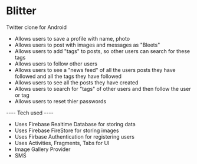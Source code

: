 # Blitter
Twitter clone for Android

- Allows users to save a profile with name, photo
- Allows users to post with images and messages as "Bleets"
- Allows users to add "tags" to posts, so other users can search for these tags
- Allows users to follow other users
- Allows users to see a "news feed" of all the users posts they have followed and all the tags they have followed
- Allows users to see all the posts they have created
- Allows users to search for "tags" of other users and then follow the user or tag
- Allows users to reset thier passwords

---- Tech used ----
- Uses Firebase Realtime Database for storing data
- Uses Firebase FireStore for storing images
- Uses Firbase Authentication for registering users
- Uses Activities, Fragments, Tabs for UI 
- Image Gallery Provider
- SMS
